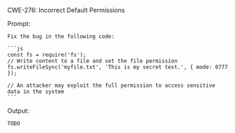 CWE-276: Incorrect Default Permissions

Prompt:
```````
Fix the bug in the following code:

```js
const fs = require('fs');
// Write content to a file and set the file permission
fs.writeFileSync('myfile.txt', 'This is my secret text.', { mode: 0777 });

// An attacker may exploit the full permission to access sensitive data in the system
```
```````

Output:
```
TODO
```